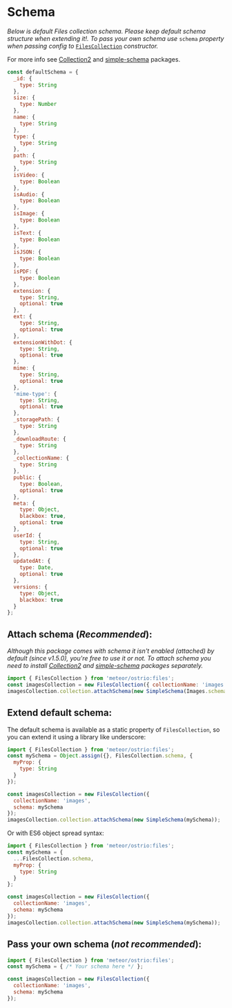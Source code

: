 # Schema

*Below is default Files collection schema. Please keep default schema structure when extending it!. To pass your own schema use* `schema` *property when passing config to* [`FilesCollection`](https://github.com/veliovgroup/Meteor-Files/blob/master/docs/constructor.md) *constructor.*

For more info see [Collection2](https://github.com/aldeed/meteor-collection2) and [simple-schema](https://atmospherejs.com/aldeed/simple-schema) packages.

```js
const defaultSchema = {
  _id: {
    type: String
  },
  size: {
    type: Number
  },
  name: {
    type: String
  },
  type: {
    type: String
  },
  path: {
    type: String
  },
  isVideo: {
    type: Boolean
  },
  isAudio: {
    type: Boolean
  },
  isImage: {
    type: Boolean
  },
  isText: {
    type: Boolean
  },
  isJSON: {
    type: Boolean
  },
  isPDF: {
    type: Boolean
  },
  extension: {
    type: String,
    optional: true
  },
  ext: {
    type: String,
    optional: true
  },
  extensionWithDot: {
    type: String,
    optional: true
  },
  mime: {
    type: String,
    optional: true
  },
  'mime-type': {
    type: String,
    optional: true
  },
  _storagePath: {
    type: String
  },
  _downloadRoute: {
    type: String
  },
  _collectionName: {
    type: String
  },
  public: {
    type: Boolean,
    optional: true
  },
  meta: {
    type: Object,
    blackbox: true,
    optional: true
  },
  userId: {
    type: String,
    optional: true
  },
  updatedAt: {
    type: Date,
    optional: true
  },
  versions: {
    type: Object,
    blackbox: true
  }
};
```

## Attach schema (*Recommended*):

*Although this package comes with schema it isn't enabled (attached) by default (since v1.5.0), you're free to use it or not. To attach schema you need to install [Collection2](https://github.com/aldeed/meteor-collection2) and [simple-schema](https://atmospherejs.com/aldeed/simple-schema) packages separately.*

```js
import { FilesCollection } from 'meteor/ostrio:files';
const imagesCollection = new FilesCollection({ collectionName: 'images'});
imagesCollection.collection.attachSchema(new SimpleSchema(Images.schema));
```

## Extend default schema:

The default schema is available as a static property of `FilesCollection`, so you can extend it using a library like underscore:

```js
import { FilesCollection } from 'meteor/ostrio:files';
const mySchema = Object.assign({}, FilesCollection.schema, {
  myProp: {
    type: String
  }
});

const imagesCollection = new FilesCollection({
  collectionName: 'images',
  schema: mySchema
});
imagesCollection.collection.attachSchema(new SimpleSchema(mySchema));
```

Or with ES6 object spread syntax:

```js
import { FilesCollection } from 'meteor/ostrio:files';
const mySchema = {
  ...FilesCollection.schema,
  myProp: {
    type: String
  }
};

const imagesCollection = new FilesCollection({
  collectionName: 'images',
  schema: mySchema
});
imagesCollection.collection.attachSchema(new SimpleSchema(mySchema));
```

## Pass your own schema (*not recommended*):

```js
import { FilesCollection } from 'meteor/ostrio:files';
const mySchema = { /* Your schema here */ };

const imagesCollection = new FilesCollection({
  collectionName: 'images',
  schema: mySchema
});
```
